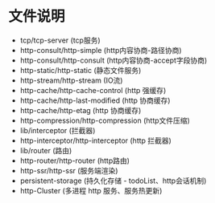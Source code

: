 # 文件说明

- tcp/tcp-server (tcp服务)
- http-consult/http-simple (http内容协商-路径协商)
- http-consult/http-consult (http内容协商-accept字段协商)
- http-static/http-static (静态文件服务)
- http-stream/http-stream (IO流)
- http-cache/http-cache-control (http 强缓存)
- http-cache/http-last-modified (http 协商缓存)
- http-cache/http-etag (http 协商缓存)
- http-compression/http-compression (http文件压缩)
- lib/interceptor (拦截器)
- http-interceptor/http-interceptor (http 拦截器)
- lib/router (路由)
- http-router/http-router (http路由)
- http-ssr/http-ssr (服务端渲染)
- persistent-storage (持久化存储 - todoList、http会话机制)
- http-Cluster (多进程 http 服务、服务热更新)
